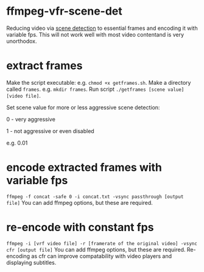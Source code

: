 # ffmpeg-vfr-scene-det
Reducing video via [scene detection](https://ffmpeg.org/ffmpeg-all.html#select_002c-aselect) to essential frames and encoding it with variable fps. This will not work well with most video contentand is very unorthodox.

# extract frames
Make the script executable: e.g. `chmod +x getframes.sh`.
Make a directory called `frames`. e.g. `mkdir frames`.
Run script `./getframes [scene value] [video file]`.

Set scene value for more or less aggressive scene detection:

0 - very aggressive

1 - not aggressive or even disabled

e.g. 0.01

# encode extracted frames with variable fps
`ffmpeg -f concat -safe 0 -i concat.txt -vsync passthrough [output file]`
You can add ffmpeg options, but these are required.

# re-encode with constant fps
`ffmpeg -i [vrf video file] -r [framerate of the original video] -vsync cfr [output file]`
You can add ffmpeg options, but these are required.
Re-encoding as cfr can improve compatability with video players and displaying subtitles.
